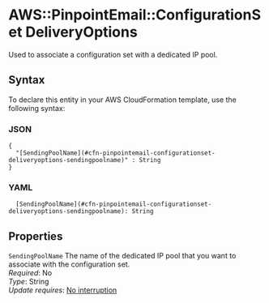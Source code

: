 # AWS::PinpointEmail::ConfigurationSet DeliveryOptions<a name="aws-properties-pinpointemail-configurationset-deliveryoptions"></a>

Used to associate a configuration set with a dedicated IP pool\.

## Syntax<a name="aws-properties-pinpointemail-configurationset-deliveryoptions-syntax"></a>

To declare this entity in your AWS CloudFormation template, use the following syntax:

### JSON<a name="aws-properties-pinpointemail-configurationset-deliveryoptions-syntax.json"></a>

```
{
  "[SendingPoolName](#cfn-pinpointemail-configurationset-deliveryoptions-sendingpoolname)" : String
}
```

### YAML<a name="aws-properties-pinpointemail-configurationset-deliveryoptions-syntax.yaml"></a>

```
  [SendingPoolName](#cfn-pinpointemail-configurationset-deliveryoptions-sendingpoolname): String
```

## Properties<a name="aws-properties-pinpointemail-configurationset-deliveryoptions-properties"></a>

`SendingPoolName` <a name="cfn-pinpointemail-configurationset-deliveryoptions-sendingpoolname"></a>
The name of the dedicated IP pool that you want to associate with the configuration set\.  
_Required_: No  
_Type_: String  
_Update requires_: [No interruption](https://docs.aws.amazon.com/AWSCloudFormation/latest/UserGuide/using-cfn-updating-stacks-update-behaviors.html#update-no-interrupt)
